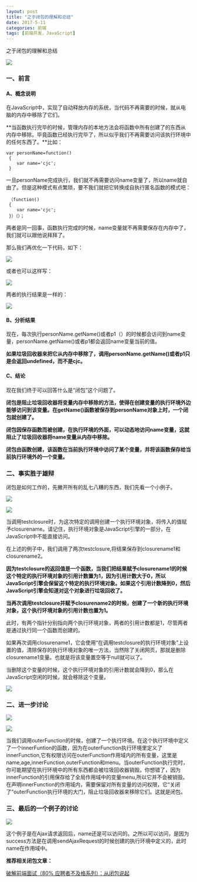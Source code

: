 ```yaml
---
layout: post
title: "之于闭包的理解和总结"
date: 2017-5-11
categories: 前端
tags: [前端开发，JavaScript]
---
```


之于闭包的理解和总结

![](http://oq2sjn05e.bkt.clouddn.com/2017-5-11-FEW-Closure.jpeg)

<!-- more -->

### 一、前言

#### A、概念说明

在JavaScript中，实现了自动释放内存的系统，当代码不再需要的时候，就从电脑的内存中移除了它们。

**当函数执行完毕的时候，管理内存的本地方法会将函数中所有创建了的东西从内存中移除。毕竟函数已经执行完毕了，所以似乎我们不再需要访问该执行环境中的任何东西了。**比如：

	var personName=function()
     {
	    var name='cjc';
     }

一旦personName完成执行，我们就不再需要访问name变量了，所以name就自由了。但是这种模式有点繁琐，要不我们就把它转换成自执行匿名函数的模式吧：

	 （function()
     {
	    var name='cjc';
     }）（）；

两者是同一回事，函数执行完成的时候，name变量就不再需要保存在内存中了，我们就可以跟他说拜拜了。

那么我们再优化一下代码，如下：

![](http://oq2sjn05e.bkt.clouddn.com/2017-5-11-FEW-Closure-1.png)

或者也可以这样写：

![](http://oq2sjn05e.bkt.clouddn.com/2017-5-11-FEW-Closure-2.png)

两者的执行结果是一样的：

![](http://oq2sjn05e.bkt.clouddn.com/2017-5-11-FEW-Closure-3.png)

#### B、分析结果

现在，每次执行personName.getName()或者p1（）的时候都会访问到name变量，personName.getName()或者p1都会返回name变量当前的值。

**如果垃圾回收器来把它从内存中移除了，调用personName.getName()或者p1只是会返回undefined，而不是cjc。**

#### C、结论

现在我们终于可以回答什么是“闭包”这个问题了。

**闭包是阻止垃圾回收器将变量内存中移除的方法，使得在创建变量的执行环境外边能够访问到该变量。在getName()函数被保存到personName对象上时，一个闭包就创建了。**

**闭包因保存函数而被创建，在执行环境的外面，可以动态地访问name变量，这就阻止了垃圾回收器将name变量从内存中移除。**

**闭包由函数创建，该函数在当前执行环境中访问了某个变量，并将该函数保存给当前执行环境外的一个变量。**


### 二、事实胜于雄辩

闭包是如何工作的，先撇开所有的乱七八糟的东西，我们先看一个小例子。

![](http://oq2sjn05e.bkt.clouddn.com/2017-5-11-FEW-Closure-4.png)

![](http://oq2sjn05e.bkt.clouddn.com/2017-5-11-FEW-Closure-5.png)

当调用testclosure时，为这次特定的调用创建一个执行环境对象，将传入的值赋予closurename。请记住，执行环境对象是JavaScript引擎的一部分，在JavaScript中不能直接访问。

在上述的例子中，我们调用了两次testclosure,将结果保存到closurename1和closurename2。

**因为testclosure的返回值是一个函数，当我们把结果赋予closurename1的时候这个特定的执行环境对象的引用计数置为1，因为引用计数大于0，所以JavaScript引擎会保留这个特定的执行环境对象。如果这个引用计数降到0，然后JavaScript引擎会知道对这个对象进行垃圾回收了。**

**当再次调用testclosure并赋予closurename2的时候，创建了一个新的执行环境对象，这个执行环境对象的引用计数也置为1。**

此时，有两个指针分别指向两个执行环境对象，两者的引用计数都是1，尽管两者是通过执行同一个函数而创建的。

如果再次调用closurename1，它会使用“在调用testclosure的执行环境对象”上设置的值，清除保存的执行环境对象的唯一方法，当然除了关闭网页，那就是删除closurename1变量。也就是将该变量置空等于null就可以了。

当删除这个变量的时候，这个执行环境对象的引用计数就会降到0，那么在JavaScript空闲的时候，就会移除这个变量。

![](http://oq2sjn05e.bkt.clouddn.com/2017-5-11-FEW-Closure-6.png)

### 二、进一步讨论

![](http://oq2sjn05e.bkt.clouddn.com/2017-5-11-FEW-Closure-7.png)

![](http://oq2sjn05e.bkt.clouddn.com/2017-5-11-FEW-Closure-8.png)

当我们调用outerFunction的时候，创建了一个执行环境。在这个执行环境中定义了一个innerFuntion的函数，因为在outerFunction执行环境里定义了innerFunction,它有权限访问在outerFunction作用域内的所有变量，这里是name,age,innerFunction,outerFunction和menu。当outerFunction执行完时，你可能期望在执行环境中的所有东西都会被垃圾回收器销毁。你想错了，因为innerFunction的引用保存给了全局作用域中的变量menu,所以它并不会被销毁。在声明innerFunction的作用域内，需要保留对所有变量的访问权限，它“关闭了”outerFunction执行环境的大门，阻止垃圾回收器来移除它们。这就是闭包。

### 三、最后的一个例子的讨论

![](http://oq2sjn05e.bkt.clouddn.com/2017-5-11-FEW-Closure-9.png)

这个例子是在Ajax请求返回后，name还是可以访问的。之所以可以访问，是因为success方法是在调用sendAjaxRequest的时候创建的执行环境中定义的，此时name在作用域中。

**推荐相关闭包文章：**

<a href="https://juejin.im/post/58f1fa6a44d904006cf25d22">破解前端面试（80% 应聘者不及格系列）：从闭包说起</a>